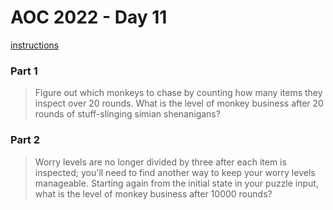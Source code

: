 # AOC 2022 - Day 11

[instructions](https://adventofcode.com/2022/day/11)

### Part 1

> Figure out which monkeys to chase by counting how many items they inspect over 20 rounds. What is the level of monkey business after 20 rounds of stuff-slinging simian shenanigans?

### Part 2

> Worry levels are no longer divided by three after each item is inspected; you'll need to find another way to keep your worry levels manageable. Starting again from the initial state in your puzzle input, what is the level of monkey business after 10000 rounds?
